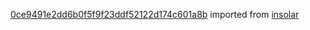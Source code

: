 [0ce9491e2dd6b0f5f9f23ddf52122d174c601a8b](https://github.com/insolar/insolar/commit/0ce9491e2dd6b0f5f9f23ddf52122d174c601a8b) imported from [insolar](https://github.com/insolar/insolar)
